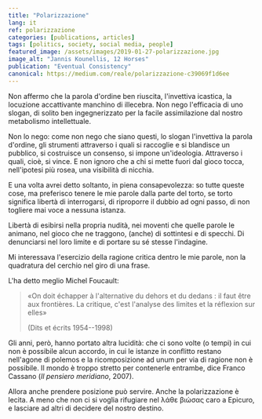 ```yaml
---
title: "Polarizzazione"
lang: it
ref: polarizzazione
categories: [publications, articles]
tags: [politics, society, social media, people]
featured_image: /assets/images/2019-01-27-polarizzazione.jpg
image_alt: "Jannis Kounellis, 12 Horses"
publication: "Eventual Consistency"
canonical: https://medium.com/reale/polarizzazione-c39069f1d6ee
---
```


Non affermo che la parola d'ordine ben riuscita, l'invettiva icastica, la locuzione accattivante manchino di illecebra. Non nego l'efficacia di uno slogan, di solito ben ingegnerizzato per la facile assimilazione dal nostro metabolismo intellettuale.

Non lo nego: come non nego che siano questi, lo slogan l'invettiva la parola d'ordine, gli strumenti attraverso i quali si raccoglie e si blandisce un pubblico, si costruisce un consenso, si impone un'ideologia. Attraverso i quali, cioè, si vince. E non ignoro che a chi si mette fuori dal gioco tocca, nell'ipotesi più rosea, una visibilità di nicchia.

E una volta avrei detto soltanto, in piena consapevolezza: so tutte queste cose, ma preferisco tenere le mie parole dalla parte del torto, se torto significa libertà di interrogarsi, di riproporre il dubbio ad ogni passo, di non togliere mai voce a nessuna istanza.

Libertà di esibirsi nella propria nudità, nei moventi che quelle parole le animano, nel gioco che ne traggono, (anche) di sottintesi e di specchi. Di denunciarsi nel loro limite e di portare su sé stesse l'indagine.

Mi interessava l'esercizio della ragione critica dentro le mie parole, non la quadratura del cerchio nel giro di una frase.

L'ha detto meglio Michel Foucault:

> «On doit échapper à l'alternative du dehors et du dedans : il faut être aux frontières. La critique, c'est l'analyse des limites et la réflexion sur elles»
>
> (Dits et écrits 1954--1998)

Gli anni, però, hanno portato altra lucidità: che ci sono volte (o tempi) in cui non è possibile alcun accordo, in cui le istanze in conflitto restano nell'agone di polemos e la ricomposizione ad unum per via di ragione non è possibile. Il mondo è troppo stretto per contenerle entrambe, dice Franco Cassano (*Il pensiero meridiano*, 2007).

Allora anche prendere posizione può servire. Anche la polarizzazione è lecita. A meno che non ci si voglia rifugiare nel λάθε βιώσας caro a Epicuro, e lasciare ad altri di decidere del nostro destino.
